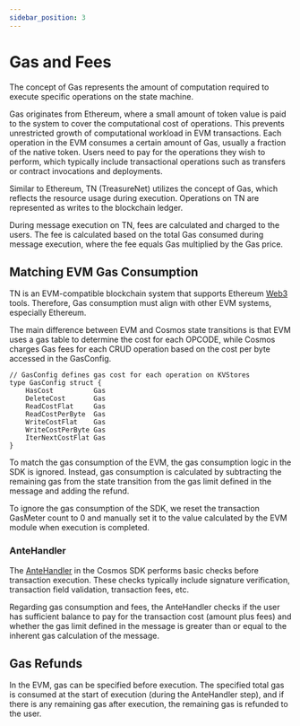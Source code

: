 ```yaml
---
sidebar_position: 3
---
```


# Gas and Fees

The concept of Gas represents the amount of computation required to execute specific operations on the state machine.

Gas originates from Ethereum, where a small amount of token value is paid to the system to cover the computational cost of operations. This prevents unrestricted growth of computational workload in EVM transactions. Each operation in the EVM consumes a certain amount of Gas, usually a fraction of the native token. Users need to pay for the operations they wish to perform, which typically include transactional operations such as transfers or contract invocations and deployments.

Similar to Ethereum, TN (TreasureNet) utilizes the concept of Gas, which reflects the resource usage during execution. Operations on TN are represented as writes to the blockchain ledger.

During message execution on TN, fees are calculated and charged to the users. The fee is calculated based on the total Gas consumed during message execution, where the fee equals Gas multiplied by the Gas price.

## Matching EVM Gas Consumption

TN is an EVM-compatible blockchain system that supports Ethereum [Web3](https://web3js.readthedocs.io/en/v1.7.5/) tools. Therefore, Gas consumption must align with other EVM systems, especially Ethereum.

The main difference between EVM and Cosmos state transitions is that EVM uses a gas table to determine the cost for each OPCODE, while Cosmos charges Gas fees for each CRUD operation based on the cost per byte accessed in the GasConfig.

```golang
// GasConfig defines gas cost for each operation on KVStores
type GasConfig struct {
	HasCost          Gas
	DeleteCost       Gas
	ReadCostFlat     Gas
	ReadCostPerByte  Gas
	WriteCostFlat    Gas
	WriteCostPerByte Gas
	IterNextCostFlat Gas
}
```

To match the gas consumption of the EVM, the gas consumption logic in the SDK is ignored. Instead, gas consumption is calculated by subtracting the remaining gas from the state transition from the gas limit defined in the message and adding the refund.

To ignore the gas consumption of the SDK, we reset the transaction GasMeter count to 0 and manually set it to the value calculated by the EVM module when execution is completed.

### AnteHandler

The [AnteHandler](https://docs.cosmos.network/main/basics/gas-fees.html#antehandler) in the Cosmos SDK performs basic checks before transaction execution. These checks typically include signature verification, transaction field validation, transaction fees, etc.

Regarding gas consumption and fees, the AnteHandler checks if the user has sufficient balance to pay for the transaction cost (amount plus fees) and whether the gas limit defined in the message is greater than or equal to the inherent gas calculation of the message.

## Gas Refunds

In the EVM, gas can be specified before execution. The specified total gas is consumed at the start of execution (during the AnteHandler step), and if there is any remaining gas after execution, the remaining gas is refunded to the user.
